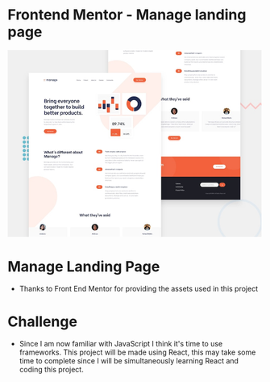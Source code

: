 # Frontend Mentor - Manage landing page

![Design preview for the Manage landing page coding challenge](./my-app/design/desktop-preview.jpg)


# Manage Landing Page

- Thanks to Front End Mentor for providing the assets used in this project

# Challenge

- Since I am now familiar with JavaScript I think it's time to use frameworks. This project will be made using React, this may take some time to complete since I will be simultaneously learning React and coding this project.


